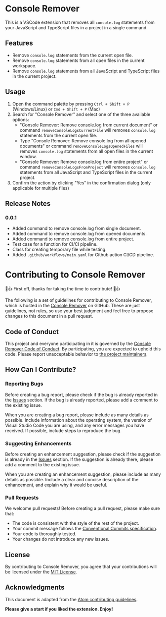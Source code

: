 # Console Remover

This is a VSCode extension that removes all `console.log` statements from your JavaScript and TypeScript files in a project in a single command.

## Features

- Remove `console.log` statements from the current open file.
- Remove `console.log` statements from all open files in the current workspace.
- Remove `console.log` statements from all JavaScript and TypeScript files in the current project.

## Usage

1. Open the command palette by pressing `Ctrl + Shift + P` (Windows/Linux) or `Cmd + Shift + P` (Mac)
2. Search for "Console Remover" and select one of the three available options:
   - "Console Remover: Remove console.log from current document" or command `removeConsoleLogsCurrentFile` will removes `console.log` statements from the current open file.
   - Type "Console Remover: Remove console.log from all opened documents" or command `removeConsoleLogsOpenedFiles` will removes `console.log` statements from all open files in the current window.
   - "Console Remover: Remove console.log from entire project" or command `removeConsoleLogsFromProject` will removes `console.log` statements from all JavaScript and TypeScript files in the current project.
3. Confirm the action by clicking "Yes" in the confirmation dialog (only applicable for multiple files)

## Release Notes

### 0.0.1

- Added command to remove console.log from single document.
- Added command to remove console.log from opened documents.
- Added command to remove console.log from entire project.
- Test case for a function for CI/CI pipeline.
- Class for creating temporary file while testing.
- Added `.github/workflows/main.yaml` for Github action CI/CD pipeline. 


# Contributing to Console Remover

🎉👍 First off, thanks for taking the time to contribute! 🎉👍

The following is a set of guidelines for contributing to Console Remover, which is hosted in the [Console Remover](https://github.com/neerajkumar161/console-remover) on GitHub. These are just guidelines, not rules, so use your best judgment and feel free to propose changes to this document in a pull request.

## Code of Conduct

This project and everyone participating in it is governed by the [Console Remover Code of Conduct](CODE_OF_CONDUCT.md). By participating, you are expected to uphold this code. Please report unacceptable behavior to [the project maintainers](mailto:maintainers@ennkay161@gmail.com).

## How Can I Contribute?

### Reporting Bugs

Before creating a bug report, please check if the bug is already reported in the [Issues](https://github.com/neerajkumar161/console-remover/issues) section. If the bug is already reported, please add a comment to the existing issue.

When you are creating a bug report, please include as many details as possible. Include information about the operating system, the version of Visual Studio Code you are using, and any error messages you have received. If possible, include steps to reproduce the bug.

### Suggesting Enhancements

Before creating an enhancement suggestion, please check if the suggestion is already in the [Issues](https://github.com/neerajkumar161/console-remover/issues) section. If the suggestion is already there, please add a comment to the existing issue.

When you are creating an enhancement suggestion, please include as many details as possible. Include a clear and concise description of the enhancement, and explain why it would be useful.

### Pull Requests

We welcome pull requests! Before creating a pull request, please make sure that:

- The code is consistent with the style of the rest of the project.
- Your commit message follows the [Conventional Commits specification](https://www.conventionalcommits.org/).
- Your code is thoroughly tested.
- Your changes do not introduce any new issues.

## License

By contributing to Console Remover, you agree that your contributions will be licensed under the [MIT License](LICENSE).

## Acknowledgments

This document is adapted from the [Atom contributing guidelines](https://github.com/atom/atom/blob/master/CONTRIBUTING.md).

**Please give a start if you liked the extension. Enjoy!**
